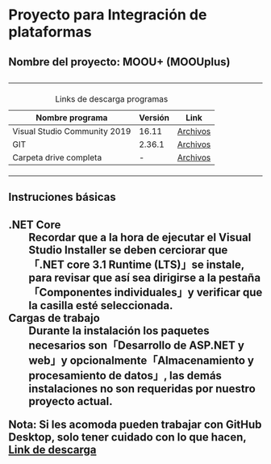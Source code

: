 <h1>Proyecto para Integración de plataformas</h1>

<h2>Nombre del proyecto: MOOU+ (MOOUplus)<h2>
<hr>

<table>
  <caption>Links de descarga programas</caption>
  <thead>
    <tr>
      <th>Nombre programa</th>
      <th>Versión</th>
      <th>Link</th>
    </tr>
  </thead>
  <tbody>
    <!-- Visual Studio 2019 -->
    <tr>
      <td>Visual Studio Community 2019</td>
      <td>16.11</td>
      <td><a href="https://drive.google.com/drive/folders/1oJJdjIEf9Ut2XkMDi604CdKXRf677eRq?usp=sharing" target="_blank">Archivos</a></td>
    </tr>
    <!-- GIT -->
    <tr>
      <td>GIT</td>
      <td>2.36.1</td>
      <td><a href="https://drive.google.com/drive/folders/16tn2C5F28bV_gec6eemicUK_b9rnOqRK?usp=sharing" target="_blank">Archivos</a></td>
    </tr>
    <tr>
      <td>Carpeta drive completa</td>
      <td>-</td>
      <td><a href="https://drive.google.com/drive/folders/1wOnj8perfi1qiWLO5Q5xTsoOZFgVw5kL?usp=sharing" target="_blank">Archivos</a></td>
    </tr>
  </tbody>
</table>
  
<hr>
<h2>Instruciones básicas<h2>
<dl>
  
  <dt>.NET Core</dt>
  <dd> Recordar que a la hora de ejecutar el Visual Studio Installer se deben cerciorar que「.NET core 3.1 Runtime (LTS)」se instale, para revisar que así sea dirigirse a la pestaña「Componentes individuales」y verificar que la casilla esté seleccionada.</dd>

  <dt>Cargas de trabajo</dt>
  <dd> Durante la instalación los paquetes necesarios son「Desarrollo de ASP.NET y web」y opcionalmente「Almacenamiento y procesamiento de datos」, las demás instalaciones no son requeridas por nuestro proyecto actual.</dd>
  
  <p>Nota: Si les acomoda pueden trabajar con GitHub Desktop, solo tener cuidado con lo que hacen,<a href="https://desktop.github.com" target="_blank"> Link de descarga</a></p>
</dl>
  
  
